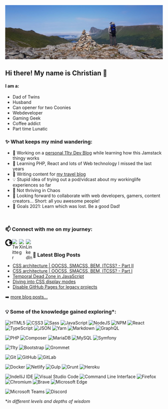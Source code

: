 <img src="./banner.jpg" />

## Hi there!  My name is Christian 👋

#### I am a:
- Dad of Twins
- Husband
- Can opener for two Coonies
- Webdeveloper
- Gaming Geek
- Coffee addict
- Part time Lunatic

### ✨ What keeps my mind wandering:
- 🔭 Working on a [personal 11ty Dev Blog](https://sharafc.netlify.com) while learning how this Jamstack thingy works
- 🌱 Learning PHP, React and lots of Web technology I missed the last years
- 🚐 Writing content for [my travel blog](https://mani-im-sharaffenland.de)
- 💡 Stupid idea of trying out a pod/vidcast about my workinglife experiences so far
- 👤 Not thriving in Chaos
- 👯 Looking forward to collaborate with web developers, gamers, content creators... Short: all you awesome people!
- 🥅 Goals 2021: Learn which was lost. Be a good Dad!
<br>

### 📫 Connect with me on my journey:
[<img align="left" alt="Website" width="22px" src="https://raw.githubusercontent.com/iconic/open-iconic/master/svg/globe.svg">][website]
[<img align="left" alt="Twitter" width="22px" src="https://cdn.jsdelivr.net/npm/simple-icons@v3/icons/twitter.svg">][twitter]
[<img align="left" alt="Xing" width="22px" src="https://cdn.jsdelivr.net/npm/simple-icons@3.12.2/icons/xing.svg">][xing]
[<img align="left" alt="LinkedIn" width="22px" src="https://cdn.jsdelivr.net/npm/simple-icons@3.12.2/icons/linkedin.svg">][linkedin]
<br>

### 📕 Latest Blog Posts

<!-- BLOG-POST-LIST:START -->
- [CSS architecture | OOCSS, SMACSS, BEM, ITCSS? - Part II](https://sharafc.netlify.app/blog/2021/css-architecture-decisions/)
- [CSS architecture | OOCSS, SMACSS, BEM, ITCSS? - Part I](https://sharafc.netlify.app/blog/2021/css-architecture/)
- [Temporal Dead Zone in JavaScript](https://sharafc.netlify.app/blog/2020/temporal-dead-zone/)
- [Diving into CSS display modes](https://sharafc.netlify.app/blog/2020/css-display-modes/)
- [Disable GitHub Pages for legacy projects](https://sharafc.netlify.app/blog/2020/disable-github-pages/)
<!-- BLOG-POST-LIST:END -->
➡️ [more blog posts...](https://sharafc.netlify.app/blog)
<br>

### 💡 Some of the knowledge gained exploring*:
<img alt="HTML5" src="https://img.shields.io/badge/html5-E34F26.svg?style=for-the-badge&logo=html5&logoColor=white" /> <img alt="CSS3" src="https://img.shields.io/badge/css3-1572B6.svg?style=for-the-badge&logo=css3&logoColor=white" /> <img alt="Sass" src="https://img.shields.io/badge/sass-CC6699.svg?style=for-the-badge&logo=sass&logoColor=white" /> <img alt="JavaScript" src="https://img.shields.io/badge/javascript-F7DF1E.svg?style=for-the-badge&logo=javascript&logoColor=black" /> <img alt="NodeJS" src="https://img.shields.io/badge/nodejs-339933.svg?style=for-the-badge&logo=node.js&logoColor=white" /> <img alt="NPM" src="https://img.shields.io/badge/npm-CB3837.svg?style=for-the-badge&logo=npm&logoColor=white" /> <img alt="React" src="https://img.shields.io/badge/React-61DAFB.svg?style=for-the-badge&logo=react&logoColor=black" /> <img alt="TypeScript" src="https://img.shields.io/badge/typescript-007ACC.svg?style=for-the-badge&logo=typescript&logoColor=white"> <img alt="JSON" src="https://img.shields.io/badge/json-000000.svg?style=for-the-badge&logo=json&logoColor=white" /> <img alt="Yarn" src="https://img.shields.io/badge/yarn-2C8EBB.svg?style=for-the-badge&logo=yarn&logoColor=white" /> <img alt="Markdown" src="https://img.shields.io/badge/markdown-000000.svg?style=for-the-badge&logo=markdown&logoColor=white" /> <img alt="GraphQL" src="https://img.shields.io/badge/graphql-E10098.svg?style=for-the-badge&logo=graphql&logoColor=white" />


<img alt="PHP" src="https://img.shields.io/badge/php-777BB4.svg?style=for-the-badge&logo=php&logoColor=white" /> <img alt="Composer" src="https://img.shields.io/badge/composer-885630.svg?style=for-the-badge&logo=composer&logoColor=white" /> <img alt="MariaDB" src="https://img.shields.io/badge/mariadb-003545.svg?style=for-the-badge&logo=mariadb&logoColor=white" /> <img alt="MySQL" src="https://img.shields.io/badge/mysql-4479A1.svg?style=for-the-badge&logo=mysql&logoColor=white" /> <img alt="Symfony" src="https://img.shields.io/badge/symfony-000000.svg?style=for-the-badge&logo=symfony&logoColor=white" />


<img alt="11ty" src="https://img.shields.io/badge/eleventy-000000.svg?&style=for-the-badge&logo=eleventy&logoColor=white" /> <img alt="Bootstrap" src="https://img.shields.io/badge/bootstrap-563D7C.svg?style=for-the-badge&logo=bootstrap&logoColor=white" /> <img alt="Grommet" src="https://img.shields.io/badge/grommet-7d4cdb.svg?style=for-the-badge&logo=circle&logoColor=white" />


<img alt="Git" src="https://img.shields.io/badge/git-F05032.svg?&style=for-the-badge&logo=git&logoColor=white" /> <img alt="GitHub" src="https://img.shields.io/badge/github-000000.svg?&style=for-the-badge&logo=github&logoColor=white" /> <img alt="GitLab" src="https://img.shields.io/badge/gitlab-330f63.svg?style=for-the-badge&logo=gitlab&logoColor=white" />


<img alt="Docker" src="https://img.shields.io/badge/docker-2496ED.svg?&style=for-the-badge&logo=docker&logoColor=white" /> <img alt="Netlify" src="https://img.shields.io/badge/netlify-00C7B7.svg?style=for-the-badge&logo=netlify&logoColor=white" /> <img alt="Gulp" src="https://img.shields.io/badge/gulp-CF4647.svg?style=for-the-badge&logo=gulp&logoColor=white" /> <img alt="Grunt" src="https://img.shields.io/badge/grunt-FBA919.svg?style=for-the-badge&logo=grunt&logoColor=white" /> <img alt="Heroku" src="https://img.shields.io/badge/heroku-430098.svg?style=for-the-badge&logo=heroku&logoColor=white" />


<img alt="IndelliJ IDE" src="https://img.shields.io/badge/intellij%20ide-000000.svg?style=for-the-badge&logo=intellij-idea&logoColor=white" /> <img alt="Visual Studio Code" src="https://img.shields.io/badge/visual%20studio%20code-007ACC.svg?style=for-the-badge&logo=visual-studio-code&logoColor=white" /> <img alt="Command Line Interface" src="https://img.shields.io/badge/cli-000000.svg?style=for-the-badge&logo=powershell&logoColor=white" /> <img alt="Firefox" src="https://img.shields.io/badge/firefox-FF7139.svg?&style=for-the-badge&logo=firefox-browser&logoColor=white" /> <img alt="Chromium" src="https://img.shields.io/badge/chromium-4285F4.svg?&style=for-the-badge&logo=google-chrome&logoColor=white" /> <img alt="Brave" src="https://img.shields.io/badge/brave-FB542B.svg?&style=for-the-badge&logo=brave&logoColor=white" /> <img alt="Microsoft Edge" src="https://img.shields.io/badge/microsoft%20edge-0078D7.svg?style=for-the-badge&logo=microsoft%20edge&logoColor=white" />

<img alt="Microsoft Teams" src="https://img.shields.io/badge/Microsoft%20Teams-6264A7.svg?style=for-the-badge&logo=microsoft%20teams&logoColor=white" /> <img alt="Discord" src="https://img.shields.io/badge/discord-7289DA.svg?style=for-the-badge&logo=discord&logoColor=white" />


**in different levels and depths of wisdom*
<br><br>

<!--
![visitors](https://visitor-badge.glitch.me/badge?page_id=sharafc.sharafc)
-->
<!--
**sharafc/sharafc** is a ✨ _special_ ✨ repository because its `README.md` (this file) appears on your GitHub profile.
-->
[website]: https://sharafc.netlify.app
[twitter]: https://twitter.com/SharafChris
[xing]: https://www.xing.com/profile/Christian_Sharaf/cv
[linkedin]: https://www.linkedin.com/in/christian-sharaf-7322a0146/
